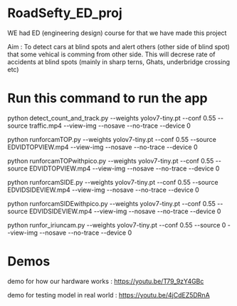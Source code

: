 # RoadSefty_ED_proj
WE had ED (engineering design) course
for that we have made this project

Aim : To detect cars at blind spots and alert others (other side of blind spot) that some vehical is comming from other side. This will decrese rate of accidents at blind spots (mainly in sharp terns, Ghats, underbridge crossing etc)

# Run this command to run the app

python detect_count_and_track.py --weights yolov7-tiny.pt --conf 0.55 --source traffic.mp4 --view-img --nosave --no-trace --device 0

python runforcamTOP.py --weights yolov7-tiny.pt --conf 0.55 --source EDVIDTOPVIEW.mp4 --view-img --nosave --no-trace --device 0

python runforcamTOPwithpico.py --weights yolov7-tiny.pt --conf 0.55 --source EDVIDTOPVIEW.mp4 --view-img --nosave --no-trace --device 0

python runforcamSIDE.py --weights yolov7-tiny.pt --conf 0.55 --source EDVIDSIDEVIEW.mp4 --view-img --nosave --no-trace --device 0

python runforcamSIDEwithpico.py --weights yolov7-tiny.pt --conf 0.55 --source EDVIDSIDEVIEW.mp4 --view-img --nosave --no-trace --device 0

python runfor_iriuncam.py --weights yolov7-tiny.pt --conf 0.55 --source 0 --view-img --nosave --no-trace --device 0

# Demos 

demo for how our hardware works : https://youtu.be/T79_9zY4GBc

demo for testing model in real world : https://youtu.be/4jCdEZ5DRnA
